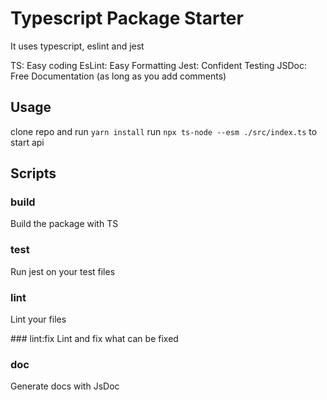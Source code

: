 # Typescript Package Starter
It uses typescript, eslint and jest

TS: Easy coding
EsLint: Easy Formatting
Jest: Confident Testing
JSDoc: Free Documentation (as long as you add comments)

## Usage

clone repo and run `yarn install` 
run `npx ts-node --esm ./src/index.ts` to start api 

## Scripts

### build
Build the package with TS

### test
Run jest on your test files

### lint
Lint your files

### lint:fix
Lint and fix what can be fixed

### doc
Generate docs with JsDoc
